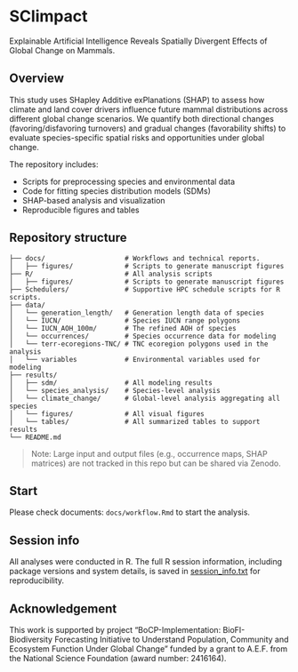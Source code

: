 # SClimpact

Explainable Artificial Intelligence Reveals Spatially Divergent Effects of Global Change on Mammals.

## Overview

This study uses SHapley Additive exPlanations (SHAP) to assess how climate and land cover drivers influence future mammal distributions across different global change scenarios. We quantify both directional changes (favoring/disfavoring turnovers) and gradual changes (favorability shifts) to evaluate species-specific spatial risks and opportunities under global change.

The repository includes:

- Scripts for preprocessing species and environmental data
- Code for fitting species distribution models (SDMs)
- SHAP-based analysis and visualization
- Reproducible figures and tables

## Repository structure

```text
├── docs/                    # Workflows and technical reports.
│   ├── figures/             # Scripts to generate manuscript figures
├── R/                       # All analysis scripts
│   ├── figures/             # Scripts to generate manuscript figures
├── Schedulers/              # Supportive HPC schedule scripts for R scripts.
├── data/
│   └── generation_length/   # Generation length data of species
│   └── IUCN/                # Species IUCN range polygons
│   └── IUCN_AOH_100m/       # The refined AOH of species
│   └── occurrences/         # Species occurrence data for modeling
│   └── terr-ecoregions-TNC/ # TNC ecoregion polygons used in the analysis
│   └── variables            # Environmental variables used for modeling
├── results/
│   ├── sdm/                 # All modeling results
│   └── species_analysis/    # Species-level analysis
│   └── climate_change/      # Global-level analysis aggregating all species
│   └── figures/             # All visual figures
│   └── tables/              # All summarized tables to support results
└── README.md
```

>Note: Large input and output files (e.g., occurrence maps, SHAP matrices) are not tracked in this repo but can be shared via Zenodo.

## Start

Please check documents: `docs/workflow.Rmd` to start the analysis.

## Session info

All analyses were conducted in R. The full R session information, including package versions and system details, is saved in [session_info.txt](session_info.txt) for reproducibility.

## Acknowledgement

This work is supported by project “BoCP-Implementation: BioFI- Biodiversity Forecasting Initiative to Understand Population, Community and Ecosystem Function Under Global Change” funded by a grant to A.E.F. from the National Science Foundation (award number: 2416164).
